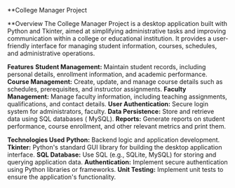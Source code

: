 **College Manager Project

**Overview
The College Manager Project is a desktop application built with Python and Tkinter, aimed at simplifying administrative tasks and improving communication within a college or educational institution. It provides a user-friendly interface for managing student information, courses, schedules, and administrative operations.

**Features**
**Student Management:** Maintain student records, including personal details, enrollment information, and academic performance.
**Course Management:** Create, update, and manage course details such as schedules, prerequisites, and instructor assignments.
**Faculty Management:** Manage faculty information, including teaching assignments, qualifications, and contact details.
**User Authentication:** Secure login system for administrators, faculty.
**Data Persistence:** Store and retrieve data using SQL databases ( MySQL).
**Reports:** Generate reports on student performance, course enrollment, and other relevant metrics and print them.

**Technologies Used**
**Python:** Backend logic and application development.
**Tkinter:** Python's standard GUI library for building the desktop application interface.
**SQL Database:** Use SQL (e.g., SQLite, MySQL) for storing and querying application data.
**Authentication:** Implement secure authentication using Python libraries or frameworks.
**Unit Testing:** Implement unit tests to ensure the application's functionality.
